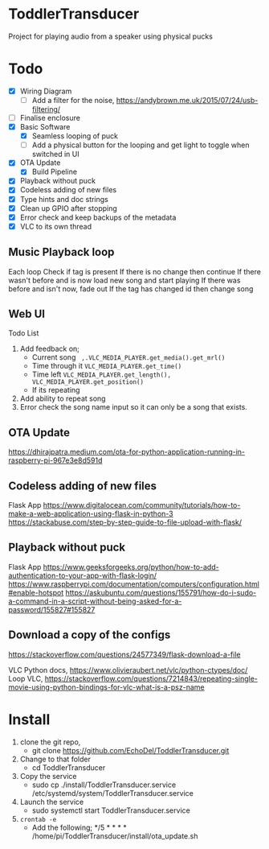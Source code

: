 # ToddlerTransducer
Project for playing audio from a speaker using physical pucks


# Todo

- [x] Wiring Diagram
  - [ ] Add a filter for the noise, https://andybrown.me.uk/2015/07/24/usb-filtering/
- [ ] Finalise enclosure
- [x] Basic Software
  - [x] Seamless looping of puck
  - [ ] Add a physical button for the looping and get light to toggle when switched in UI
- [x] OTA Update
  - [x] Build Pipeline
- [x] Playback without puck
- [x] Codeless adding of new files
- [x] Type hints and doc strings
- [x] Clean up GPIO after stopping
- [x] Error check and keep backups of the metadata
- [x] VLC to its own thread

## Music Playback loop

Each loop
Check if tag is present
If there is no change then continue
If there wasn't before and is now load new song and start playing
If there was before and isn't now, fade out
If the tag has changed id then change song

## Web UI

Todo List

1. Add feedback on;
   * Current song ` ,.VLC_MEDIA_PLAYER.get_media().get_mrl()`
   * Time through it `VLC_MEDIA_PLAYER.get_time()`
   * Time left  `VLC_MEDIA_PLAYER.get_length(), VLC_MEDIA_PLAYER.get_position()`
   * If its repeating
1. Add ability to repeat song
2. Error check the song name input so it can only be a song that exists.

## OTA Update

https://dhirajpatra.medium.com/ota-for-python-application-running-in-raspberry-pi-967e3e8d591d


## Codeless adding of new files

Flask App
https://www.digitalocean.com/community/tutorials/how-to-make-a-web-application-using-flask-in-python-3
https://stackabuse.com/step-by-step-guide-to-file-upload-with-flask/


## Playback without puck

Flask App
https://www.geeksforgeeks.org/python/how-to-add-authentication-to-your-app-with-flask-login/
https://www.raspberrypi.com/documentation/computers/configuration.html#enable-hotspot
https://askubuntu.com/questions/155791/how-do-i-sudo-a-command-in-a-script-without-being-asked-for-a-password/155827#155827


## Download a copy of the configs

https://stackoverflow.com/questions/24577349/flask-download-a-file

VLC Python docs, https://www.olivieraubert.net/vlc/python-ctypes/doc/
Loop VLC, https://stackoverflow.com/questions/7214843/repeating-single-movie-using-python-bindings-for-vlc-what-is-a-psz-name

# Install

1. clone the git repo,
   * git clone https://github.com/EchoDel/ToddlerTransducer.git
1. Change to that folder
   * cd ToddlerTransducer
1. Copy the service 
   * sudo cp ./install/ToddlerTransducer.service /etc/systemd/system/ToddlerTransducer.service
1. Launch the service
   * sudo systemctl start ToddlerTransducer.service
1. `crontab -e`
   * Add the following;  */5 * * * * /home/pi/ToddlerTransducer/install/ota_update.sh
